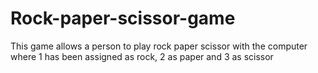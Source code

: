 # Rock-paper-scissor-game
This game allows a person to play rock paper scissor with the computer where 1 has been assigned as rock, 2 as paper and 3 as scissor 
